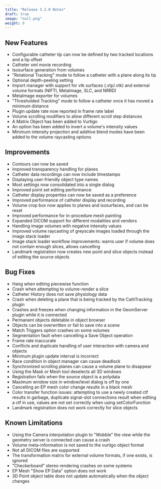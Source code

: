 ```yaml
---
title: "Release 3.2.0 Notes"
draft: true
image: "null.png"
weight: 8
---
```

## New Features
- Configurable catheter tip can now be defined by two tracked locations and a tip offset
- Catheter xml movie recording
- Isosurface generation from volumes
- "Rotational Tracking" mode to follow a catheter with a plane along its tip
- Optional depth-peeling setting
- Import manager with support for vtk surfaces (.vtp/.vtk) and external volume formats (NIFTI, MetaImage, SLC, and NRRD)
- MetaImage exporter for volumes
- "Thresholded Tracking" mode to follow a catheter once it has moved a minimum distance
- Plugin update rate now reported in frame rate label
- Volume scrolling modifiers to allow different scroll step distances
- A Matrix Object has been added to Vurtigo
- An option has been added to invert a volume's intensity values
- Minimum intensity projection and additive blend modes have been added to the volume raycasting options
## Improvements
- Contours can now be saved
- Improved transparency handling for planes
- Catheter data recordings can now include timestamps
- Displaying user-friendly object type names
- Most settings now consolidated into a single dialog
- Improved point set editing performance
- Catheter display properties can now be saved as a preference
- Improved performance of catheter display and recording
- Volume crop box now applies to planes and isosurfaces, and can be reset
- Improved performance for in-procedure mesh painting
- Expanded DICOM support for different modalities and vendors
- Handling image volumes with negative intensity values
- Improved volume raycasting of greyscale images loaded through the image stack loader
- Image stack loader workflow improvements: warns user if volume does not contain enough slices, allows cancelling
- Landmark registration now creates new point and slice objects instead of editing the source objects
## Bug Fixes
- Hang when editing piecewise function
- Crash when attempting to volume-render a slice
- Catheter History does not save physiology data
- Crash when deleting a plane that is being tracked by the CathTracking plugin
- Crashes and freezes when changing information in the GeomServer plugin while it is connected
- Permanent objects deletable in object browser
- Objects can be overwritten or fail to save into a scene
- Match Triggers option crashes on some volumes
- Segmentation fault when cancelling a Save Object operation
- Frame rate inaccurate
- Conflicts and duplicate handling of user interaction with camera and objects
- Minimum plugin update interval is incorrect
- Race condition in object manager can cause deadlock
- Synchronized scrolling planes can cause a volume plane to disappear
- Using the Mask or Mesh tool deselects all 3D windows
- Registration fails when the source object is a polydata
- Maximum window size in window/level dialog is off by one
- Cancelling an EP mesh color change results in a black mesh
- Color transfer function issues: attempting to use a newly created ctf results in garbage, duplicate signal-slot connections result when editing a ctf in use, values are not set correctly when using setColorFunction
- Landmark registration does not work correctly for slice objects
## Known Limitations
- Using the Camera interpolation plugin to "Wobble" the view while the geometry server is connected can cause a crash
- Volume meta-information is not saved to the vurtigo object format
- Not all DICOM files are supported
- The transformation matrix for external volume formats, if one exists, is ignored
- "Checkerboard" stereo rendering crashes on some systems
- EP Mesh "Show EP Data" option does not work
- 3D Point object table does not update automatically when the object changes
